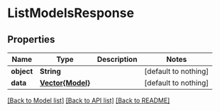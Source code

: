 # ListModelsResponse


## Properties
Name | Type | Description | Notes
------------ | ------------- | ------------- | -------------
**object** | **String** |  | [default to nothing]
**data** | [**Vector{Model}**](Model.md) |  | [default to nothing]


[[Back to Model list]](../README.md#models) [[Back to API list]](../README.md#api-endpoints) [[Back to README]](../README.md)


